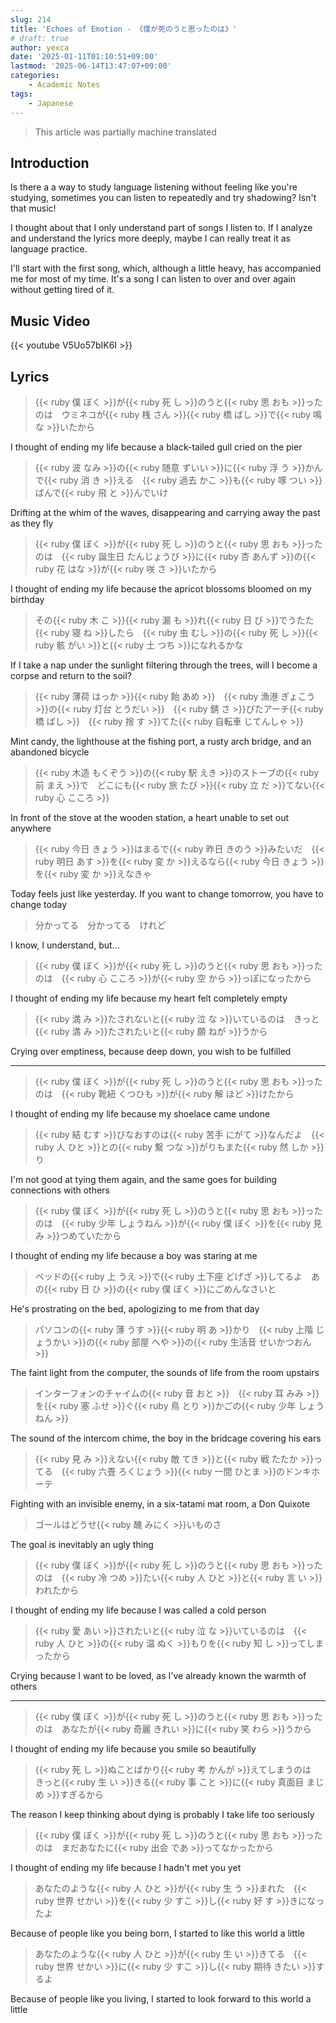 ```yaml
---
slug: 214
title: 'Echoes of Emotion - 《僕が死のうと思ったのは》'
# draft: true
author: yexca
date: '2025-01-11T01:10:51+09:00'
lastmod: '2025-06-14T13:47:07+09:00'
categories:
    - Academic Notes
tags:
    - Japanese
---
```


> This article was partially machine translated

## Introduction

Is there a a way to study language listening without feeling like you're studying, sometimes you can listen to repeatedly and try shadowing? Isn't that music!

I thought about that I only understand part of songs I listen to. If I analyze and understand the lyrics more deeply, maybe I can really treat it as language practice.

I'll start with the first song, which, although a little heavy, has accompanied me for most of my time. It's a song I can listen to over and over again without getting tired of it.

## Music Video

{{< youtube V5Uo57bIK6I >}}

## Lyrics

> {{< ruby 僕 ぼく >}}が{{< ruby 死 し >}}のうと{{< ruby 思 おも >}}ったのは　ウミネコが{{< ruby 桟 さん >}}{{< ruby 橋 ばし >}}で{{< ruby 鳴 な >}}いたから  

I thought of ending my life because a black-tailed gull cried on the pier

> {{< ruby 波 なみ >}}の{{< ruby 随意 ずいい >}}に{{< ruby 浮 う >}}かんで{{< ruby 消 き >}}える　{{< ruby 過去 かこ >}}も{{< ruby 啄 つい >}}ばんで{{< ruby 飛 と >}}んでいけ  

Drifting at the whim of the waves, disappearing and carrying away the past as they fly

> {{< ruby 僕 ぼく >}}が{{< ruby 死 し >}}のうと{{< ruby 思 おも >}}ったのは　{{< ruby 誕生日 たんじょうび >}}に{{< ruby 杏 あんず >}}の{{< ruby 花 はな >}}が{{< ruby 咲 さ >}}いたから  

I thought of ending my life because the apricot blossoms bloomed on my birthday

> その{{< ruby 木 こ >}}{{< ruby 漏 も >}}れ{{< ruby 日 び >}}でうたた{{< ruby 寝 ね >}}したら　{{< ruby 虫 むし >}}の{{< ruby 死 し >}}{{< ruby 骸 がい >}}と{{< ruby 土 つち >}}になれるかな  

If I take a nap under the sunlight filtering through the trees, will I become a corpse and return to the soil?

> {{< ruby 薄荷 はっか >}}{{< ruby 飴 あめ >}}　{{< ruby 漁港 ぎょこう >}}の{{< ruby 灯台 とうだい >}}　{{< ruby 錆 さ >}}びたアーチ{{< ruby 橋 ばし >}}　{{< ruby 捨 す >}}てた{{< ruby 自転車 じてんしゃ >}}  

Mint candy, the lighthouse at the fishing port, a rusty arch bridge, and an abandoned bicycle

> {{< ruby 木造 もくぞう >}}の{{< ruby 駅 えき >}}のストーブの{{< ruby 前 まえ >}}で　どこにも{{< ruby 旅 たび >}}{{< ruby 立 だ >}}てない{{< ruby 心 こころ >}}  

In front of the stove at the wooden station, a heart unable to set out anywhere

> {{< ruby 今日 きょう >}}はまるで{{< ruby 昨日 きのう >}}みたいだ　{{< ruby 明日 あす >}}を{{< ruby 変 か >}}えるなら{{< ruby 今日 きょう >}}を{{< ruby 変 か >}}えなきゃ  

Today feels just like yesterday. If you want to change tomorrow, you have to change today

> 分かってる　分かってる　けれど  

I know, I understand, but...

> {{< ruby 僕 ぼく >}}が{{< ruby 死 し >}}のうと{{< ruby 思 おも >}}ったのは　{{< ruby 心 こころ >}}が{{< ruby 空 から >}}っぽになったから  

I thought of ending my life because my heart felt completely empty

> {{< ruby 満 み >}}たされないと{{< ruby 泣 な >}}いているのは　きっと{{< ruby 満 み >}}たされたいと{{< ruby 願 ねが >}}うから  

Crying over emptiness, because deep down, you wish to be fulfilled

---

> {{< ruby 僕 ぼく >}}が{{< ruby 死 し >}}のうと{{< ruby 思 おも >}}ったのは　{{< ruby 靴紐 くつひも >}}が{{< ruby 解 ほど >}}けたから  

I thought of ending my life because my shoelace came undone

> {{< ruby 結 むす >}}びなおすのは{{< ruby 苦手 にがて >}}なんだよ　{{< ruby 人 ひと >}}との{{< ruby 繋 つな >}}がりもまた{{< ruby 然 しか >}}り  

I'm not good at tying them again, and the same goes for building connections with others

> {{< ruby 僕 ぼく >}}が{{< ruby 死 し >}}のうと{{< ruby 思 おも >}}ったのは　{{< ruby 少年 しょうねん >}}が{{< ruby 僕 ぼく >}}を{{< ruby 見 み >}}つめていたから  

I thought of ending my life because a boy was staring at me

> ベッドの{{< ruby 上 うえ >}}で{{< ruby 土下座 どげざ >}}してるよ　あの{{< ruby 日 ひ >}}の{{< ruby 僕 ぼく >}}にごめんなさいと  

He's prostrating on the bed, apologizing to me from that day

> パソコンの{{< ruby 薄 うす >}}{{< ruby 明 あ >}}かり　{{< ruby 上階 じょうかい >}}の{{< ruby 部屋 へや >}}の{{< ruby 生活音 せいかつおん >}}  

The faint light from the computer, the sounds of life from the room upstairs

> インターフォンのチャイムの{{< ruby 音 おと >}}　{{< ruby 耳 みみ >}}を{{< ruby 塞 ふせ >}}ぐ{{< ruby 鳥 とり >}}かごの{{< ruby 少年 しょうねん >}}  

The sound of the intercom chime, the boy in the bridcage covering his ears

> {{< ruby 見 み >}}えない{{< ruby 敵 てき >}}と{{< ruby 戦 たたか >}}ってる　{{< ruby 六畳 ろくじょう >}}{{< ruby 一間 ひとま >}}のドンキホーテ  

Fighting with an invisible enemy, in a six-tatami mat room, a Don Quixote

> ゴールはどうせ{{< ruby 醜 みにく >}}いものさ  

The goal is inevitably an ugly thing

> {{< ruby 僕 ぼく >}}が{{< ruby 死 し >}}のうと{{< ruby 思 おも >}}ったのは　{{< ruby 冷 つめ >}}たい{{< ruby 人 ひと >}}と{{< ruby 言 い >}}われたから  

I thought of ending my life because I was called a cold person

> {{< ruby 愛 あい >}}されたいと{{< ruby 泣 な >}}いているのは　{{< ruby 人 ひと >}}の{{< ruby 温 ぬく >}}もりを{{< ruby 知 し >}}ってしまったから  

Crying because I want to be loved, as I've already known the warmth of others

---

> {{< ruby 僕 ぼく >}}が{{< ruby 死 し >}}のうと{{< ruby 思 おも >}}ったのは　あなたが{{< ruby 奇麗 きれい >}}に{{< ruby 笑 わら >}}うから  

I thought of ending my life because you smile so beautifully

> {{< ruby 死 し >}}ぬことばかり{{< ruby 考 かんが >}}えてしまうのは　きっと{{< ruby 生 い >}}きる{{< ruby 事 こと >}}に{{< ruby 真面目 まじめ >}}すぎるから  

The reason I keep thinking about dying is probably I take life too seriously

> {{< ruby 僕 ぼく >}}が{{< ruby 死 し >}}のうと{{< ruby 思 おも >}}ったのは　まだあなたに{{< ruby 出会 であ >}}ってなかったから  

I thought of ending my life because I hadn't met you yet

> あなたのような{{< ruby 人 ひと >}}が{{< ruby 生 う >}}まれた　{{< ruby 世界 せかい >}}を{{< ruby 少 すこ >}}し{{< ruby 好 す >}}きになったよ  

Because of people like you being born, I started to like this world a little

> あなたのような{{< ruby 人 ひと >}}が{{< ruby 生 い >}}きてる　{{< ruby 世界 せかい >}}に{{< ruby 少 すこ >}}し{{< ruby 期待 きたい >}}するよ  

Because of people like you living, I started to look forward to this world a little
